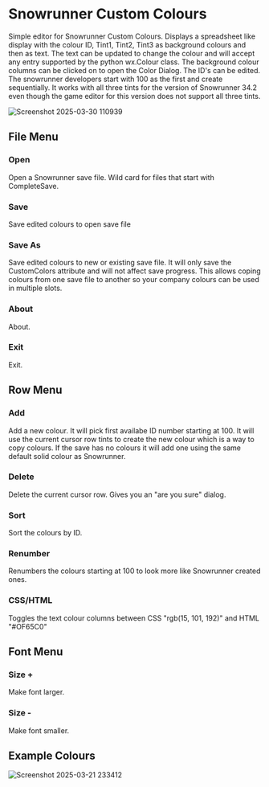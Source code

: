 # Snowrunner Custom Colours

Simple editor for Snowrunner Custom Colours. Displays a spreadsheet like display with the colour ID, Tint1, Tint2, Tint3 as background colours and then as text. The text can be updated to change the colour and will accept any entry supported by the python wx.Colour class. The background colour columns can be clicked on to open the Color Dialog. The ID's can be edited. The snowrunner developers start with 100 as the first and create sequentially. It works with all three tints for the version of Snowrunner 34.2 even though the game editor for this version does not support all three tints.

![Screenshot 2025-03-30 110939](https://github.com/user-attachments/assets/4917fc2e-d5ff-4ade-ace5-30b5f4187e42)

## File Menu

### Open
Open a Snowrunner save file. Wild card for files that start with CompleteSave.

### Save
Save edited colours to open save file

### Save As
Save edited colours to new or existing save file. It will only save the CustomColors attribute and will not affect save progress. This allows coping colours from one save file to another so your company colours can be used in multiple slots.

### About
About.

### Exit
Exit.

## Row Menu

### Add
Add a new colour. It will pick first availabe ID number starting at 100. It will use the current cursor row tints to create the new colour which is a way to copy colours. If the save has no colours it will add one using the same default solid colour as Snowrunner.

### Delete
Delete the current cursor row. Gives you an "are you sure" dialog.

### Sort
Sort the colours by ID.

### Renumber
Renumbers the colours starting at 100 to look more like Snowrunner created ones.

### CSS/HTML
Toggles the text colour columns between CSS "rgb(15, 101, 192)" and HTML "#OF65C0"

## Font Menu

### Size +
Make font larger.

### Size -
Make font smaller.


## Example Colours
![Screenshot 2025-03-21 233412](https://github.com/user-attachments/assets/ce28ca77-b969-45fb-a2f9-a7c562c1f11e)



